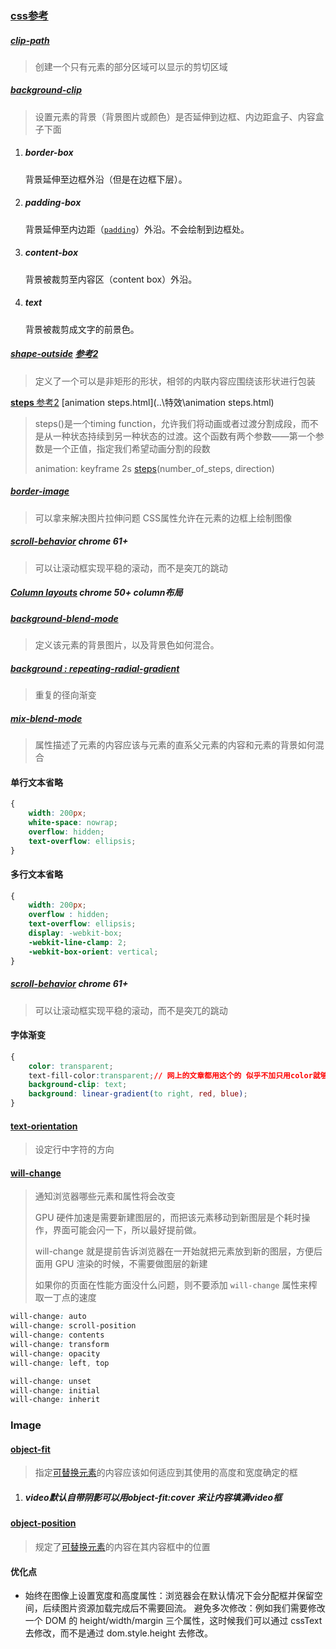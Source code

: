 ### [css参考](https://developer.mozilla.org/zh-CN/docs/Web/CSS/Reference)

##### [clip-path](https://developer.mozilla.org/zh-CN/docs/Web/CSS/clip-path)

> 创建一个只有元素的部分区域可以显示的剪切区域

##### [background-clip](https://developer.mozilla.org/zh-CN/docs/Web/CSS/background-clip)

> 设置元素的背景（背景图片或颜色）是否延伸到边框、内边距盒子、内容盒子下面

1. ##### border-box

   背景延伸至边框外沿（但是在边框下层）。

2. ##### padding-box


   背景延伸至内边距（[`padding`](https://developer.mozilla.org/zh-CN/docs/Web/CSS/padding)）外沿。不会绘制到边框处。

3. ##### content-box


   背景被裁剪至内容区（content box）外沿。

4. ##### text


   背景被裁剪成文字的前景色。

##### [shape-outside](https://developer.mozilla.org/zh-CN/docs/Web/CSS/shape-outside) [参考2](https://www.cnblogs.com/pssp/p/5903285.html)

> 定义了一个可以是非矩形的形状，相邻的内联内容应围绕该形状进行包装

**[steps ](https://developer.mozilla.org/en-US/docs/Web/CSS/easing-function#steps())** [参考2](https://segmentfault.com/a/1190000007042048)   [animation steps.html](..\特效\animation steps.html)

> steps()是一个timing function，允许我们将动画或者过渡分割成段，而不是从一种状态持续到另一种状态的过渡。这个函数有两个参数——第一个参数是一个正值，指定我们希望动画分割的段数
>
>    animation: keyframe 2s  [steps](https://developer.mozilla.org/en-US/docs/Web/CSS/easing-function#steps())(number_of_steps, direction)

##### [border-image](https://developer.mozilla.org/zh-CN/docs/Web/CSS/border-image)

> 可以拿来解决图片拉伸问题  CSS属性允许在元素的边框上绘制图像

##### [scroll-behavior](https://developer.mozilla.org/zh-CN/docs/Web/CSS/scroll-behavior)  chrome 61+

> 可以让滚动框实现平稳的滚动，而不是突兀的跳动

##### [Column layouts](https://developer.mozilla.org/zh-CN/docs/Web/CSS/Layout_cookbook/Column_layouts) chrome 50+  column布局

##### [background-blend-mode](https://developer.mozilla.org/zh-CN/docs/Web/CSS/background-blend-mode) 

> 定义该元素的背景图片，以及背景色如何混合。

##### [background : repeating-radial-gradient](https://developer.mozilla.org/zh-CN/docs/Web/CSS/gradient/repeating-radial-gradient())

> 重复的径向渐变

##### [mix-blend-mode](https://developer.mozilla.org/zh-CN/docs/Web/CSS/mix-blend-mode)

> 属性描述了元素的内容应该与元素的直系父元素的内容和元素的背景如何混合

#### 单行文本省略

````CSS
{
    width: 200px;
    white-space: nowrap;
    overflow: hidden;
    text-overflow: ellipsis;
}
````

#### 多行文本省略

````CSS
{
    width: 200px;
    overflow : hidden;
    text-overflow: ellipsis;
    display: -webkit-box;
    -webkit-line-clamp: 2;
    -webkit-box-orient: vertical;
}
````

##### [scroll-behavior](https://developer.mozilla.org/zh-CN/docs/Web/CSS/scroll-behavior)  chrome 61+

> 可以让滚动框实现平稳的滚动，而不是突兀的跳动

#### 字体渐变

```css
{
    color: transparent;
    text-fill-color:transparent;// 网上的文章都用这个的 似乎不加只用color就够了
    background-clip: text;
    background: linear-gradient(to right, red, blue);
}
```

#### [text-orientation](https://developer.mozilla.org/zh-CN/docs/Web/CSS/text-orientation)

>
> 设定行中字符的方向

#### [will-change](https://developer.mozilla.org/zh-CN/docs/Web/CSS/will-change)

> 通知浏览器哪些元素和属性将会改变
>
> GPU 硬件加速是需要新建图层的，而把该元素移动到新图层是个耗时操作，界面可能会闪一下，所以最好提前做。
>
> will-change 就是提前告诉浏览器在一开始就把元素放到新的图层，方便后面用 GPU 渲染的时候，不需要做图层的新建
>
> 如果你的页面在性能方面没什么问题，则不要添加 `will-change` 属性来榨取一丁点的速度

```css
will-change: auto
will-change: scroll-position
will-change: contents
will-change: transform
will-change: opacity
will-change: left, top

will-change: unset
will-change: initial
will-change: inherit
```

### Image

#### [object-fit](https://developer.mozilla.org/zh-CN/docs/Web/CSS/object-fit)

> 指定[可替换元素](https://developer.mozilla.org/zh-CN/docs/Web/CSS/Replaced_element)的内容应该如何适应到其使用的高度和宽度确定的框

1. ##### video默认自带阴影可以用object-fit:cover 来让内容填满video框

#### [object-position](https://developer.mozilla.org/zh-CN/docs/Web/CSS/object-position)

> 规定了[可替换元素](https://developer.mozilla.org/zh-CN/docs/Web/CSS/Replaced_element)的内容在其内容框中的位置

#### 优化点

- 始终在图像上设置宽度和高度属性：浏览器会在默认情况下会分配框并保留空间，后续图片资源加载完成后不需要回流。
  避免多次修改：例如我们需要修改一个 DOM 的 height/width/margin 三个属性，这时候我们可以通过 cssText 去修改，而不是通过 dom.style.height 去修改。

